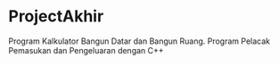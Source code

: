 # ProjectAkhir
Program Kalkulator Bangun Datar dan Bangun Ruang. Program Pelacak Pemasukan dan Pengeluaran dengan C++
